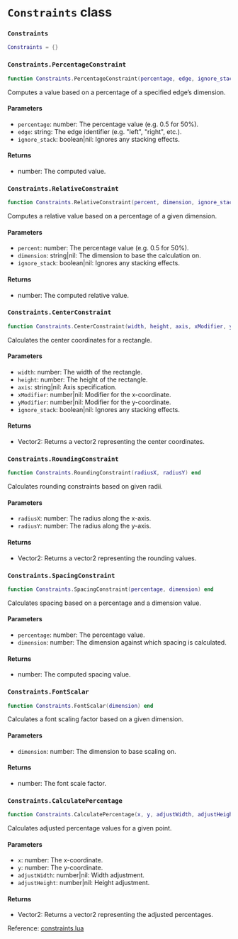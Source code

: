 # `Constraints` class

### `Constraints`
```lua
Constraints = {}
```

### `Constraints.PercentageConstraint`
```lua
function Constraints.PercentageConstraint(percentage, edge, ignore_stack) end
```
Computes a value based on a percentage of a specified edge’s dimension.

#### Parameters
- `percentage`: number: The percentage value (e.g. 0.5 for 50%).
- `edge`: string: The edge identifier (e.g. "left", "right", etc.).
- `ignore_stack`: boolean|nil: Ignores any stacking effects.
#### Returns
- number: The computed value.

### `Constraints.RelativeConstraint`
```lua
function Constraints.RelativeConstraint(percent, dimension, ignore_stack) end
```
Computes a relative value based on a percentage of a given dimension.

#### Parameters
- `percent`: number: The percentage value (e.g. 0.5 for 50%).
- `dimension`: string|nil: The dimension to base the calculation on.
- `ignore_stack`: boolean|nil: Ignores any stacking effects.
#### Returns
- number: The computed relative value.

### `Constraints.CenterConstraint`
```lua
function Constraints.CenterConstraint(width, height, axis, xModifier, yModifier, ignore_stack) end
```
Calculates the center coordinates for a rectangle.

#### Parameters
- `width`: number: The width of the rectangle.
- `height`: number: The height of the rectangle.
- `axis`: string|nil: Axis specification.
- `xModifier`: number|nil: Modifier for the x-coordinate.
- `yModifier`: number|nil: Modifier for the y-coordinate.
- `ignore_stack`: boolean|nil: Ignores any stacking effects.
#### Returns
- Vector2: Returns a vector2 representing the center coordinates.

### `Constraints.RoundingConstraint`
```lua
function Constraints.RoundingConstraint(radiusX, radiusY) end
```
Calculates rounding constraints based on given radii.

#### Parameters
- `radiusX`: number: The radius along the x-axis.
- `radiusY`: number: The radius along the y-axis.
#### Returns
- Vector2: Returns a vector2 representing the rounding values.

### `Constraints.SpacingConstraint`
```lua
function Constraints.SpacingConstraint(percentage, dimension) end
```
Calculates spacing based on a percentage and a dimension value.

#### Parameters
- `percentage`: number: The percentage value.
- `dimension`: number: The dimension against which spacing is calculated.
#### Returns
- number: The computed spacing value.

### `Constraints.FontScalar`
```lua
function Constraints.FontScalar(dimension) end
```
Calculates a font scaling factor based on a given dimension.

#### Parameters
- `dimension`: number: The dimension to base scaling on.
#### Returns
- number: The font scale factor.

### `Constraints.CalculatePercentage`
```lua
function Constraints.CalculatePercentage(x, y, adjustWidth, adjustHeight) end
```
Calculates adjusted percentage values for a given point.

#### Parameters
- `x`: number: The x-coordinate.
- `y`: number: The y-coordinate.
- `adjustWidth`: number|nil: Width adjustment.
- `adjustHeight`: number|nil: Height adjustment.
#### Returns
- Vector2: Returns a vector2 representing the adjusted percentages.

Reference: [constraints.lua](https://github.com/flarialmc/scripting-wiki/tree/main/autocomplete/gui/constraints.lua)